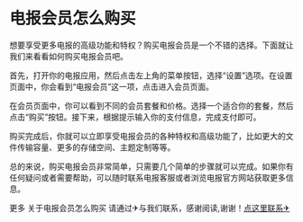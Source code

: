 # 电报会员怎么购买

想要享受更多电报的高级功能和特权？购买电报会员是一个不错的选择。下面就让我们来看看如何购买电报会员吧。

首先，打开你的电报应用，然后点击左上角的菜单按钮，选择“设置”选项。在设置页面中，你会看到“电报会员”这一项，点击进入会员页面。

在会员页面中，你可以看到不同的会员套餐和价格。选择一个适合你的套餐，然后点击“购买”按钮。接下来，根据提示输入你的支付信息，完成支付即可。

购买完成后，你就可以立即享受电报会员的各种特权和高级功能了，比如更大的文件传输容量、更多的存储空间、主题定制等等。

总的来说，购买电报会员非常简单，只需要几个简单的步骤就可以完成。如果你有任何疑问或者需要帮助，可以随时联系电报客服或者浏览电报官方网站获取更多信息。

更多 关于电报会员怎么购买 请通过✈与我们联系，感谢阅读,谢谢！[点这里联系✈](https://c.k02.cc)
